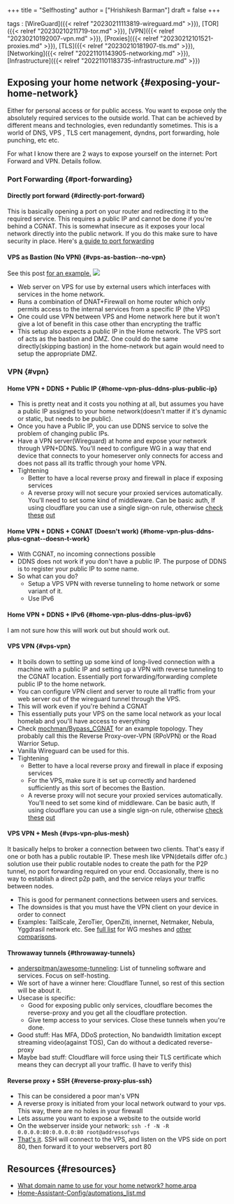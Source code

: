+++
title = "Selfhosting"
author = ["Hrishikesh Barman"]
draft = false
+++

tags
: [WireGuard]({{< relref "20230211113819-wireguard.md" >}}), [TOR]({{< relref "20230210211719-tor.md" >}}), [VPN]({{< relref "20230210192007-vpn.md" >}}), [Proxies]({{< relref "20230212101521-proxies.md" >}}), [TLS]({{< relref "20230210181907-tls.md" >}}), [Networking]({{< relref "20221101143905-networking.md" >}}), [Infrastructure]({{< relref "20221101183735-infrastructure.md" >}})


## Exposing your home network {#exposing-your-home-network}

Either for personal access or for public access. You want to expose only the absolutely required services to the outside world. That can be achieved by different means and technologies, even redundantly sometimes. This is a world of DNS, VPS , TLS cert management, dyndns, port forwarding, hole punching, etc etc.

For what I know there are 2 ways to expose yourself on the internet: Port Forward and VPN. Details follow.


### Port Forwarding {#port-forwarding}


#### Directly port forward {#directly-port-forward}

This is basically opening a port on your router and redirecting it to the required service. This requires a public IP and cannot be done if you're behind a CGNAT. This is somewhat insecure as it exposes your local network directly into the public network. If you do this make sure to have security in place. Here's [a guide to port forwarding](https://www.reddit.com/r/HomeNetworking/comments/i7ijiz/a_guide_to_port_forwarding/)


#### VPS as Bastion (No VPN) {#vps-as-bastion--no-vpn}

See this post [for an example.](https://www.reddit.com/r/selfhosted/comments/gxg3g9/firewall_vs_vpn_for_remotely_accessing_home/)
![](/ox-hugo/20230212140130-selfhosting-1064685922.png)

-   Web server on VPS for use by external users which interfaces with services in the home network.
-   Runs a combination of DNAT+Firewall on home router which only permits access to the internal services from a specific IP (the VPS)
-   One could use VPN between VPS and Home network here but it won't give a lot of benefit in this case other than encrypting the traffic
-   This setup also expects a public IP in the Home network. The VPS sort of acts as the bastion and DMZ. One could do the same directly(skipping bastion) in the home-network but again would need to setup the appropriate DMZ.


### VPN {#vpn}


#### Home VPN + DDNS + Public IP {#home-vpn-plus-ddns-plus-public-ip}

-   This is pretty neat and it costs you nothing at all, but assumes you have a public IP assigned to your home network(doesn't matter if it's dynamic or static, but needs to be public).
-   Once you have a Public IP, you can use DDNS service to solve the problem of changing public IPs.
-   Have a VPN server(Wireguard) at home and expose your network through VPN+DDNS. You'll need to configure WG in a way that end device that connects to your homeserver only connects for access and does not pass all its traffic through your home VPN.
-   Tightening
    -   Better to have a local reverse proxy and firewall in place if exposing services
    -   A reverse proxy will not secure your proxied services automatically. You'll need to set some kind of middleware. Can be basic auth, If using cloudflare you can use a single sign-on rule, otherwise [check](https://goauthentik.io/) [these](https://www.authelia.com/) [out](https://www.youtube.com/watch?v=4UKOh3ssQSU)


#### Home VPN + DDNS + CGNAT (Doesn't work) {#home-vpn-plus-ddns-plus-cgnat--doesn-t-work}

-   With CGNAT, no incoming connections possible
-   DDNS does not work if you don't have a public IP. The purpose of DDNS is to register your public IP to some name.
-   So what can you do?
    -   Setup a VPS VPN with reverse tunneling to home network or some variant of it.
    -   Use IPv6


#### Home VPN + DDNS + IPv6 {#home-vpn-plus-ddns-plus-ipv6}

I am not sure how this will work out but should work out.


#### VPS VPN {#vps-vpn}

-   It boils down to setting up some kind of long-lived connection with a machine with a public IP and setting up a VPN with reverse tunneling to the CGNAT location. Essentially port forwarding/forwarding complete public IP to the home network.
-   You can configure VPN client and server to route all traffic from your web server out of the wireguard tunnel through the VPS.
-   This will work even if you're behind a CGNAT
-   This essentially puts your VPS on the same local network as your local homelab and you'll have access to everything
-   Check [mochman/Bypass_CGNAT](https://github.com/mochman/Bypass_CGNAT) for an example topology. They probably call this the Reverse Proxy-over-VPN (RPoVPN) or the Road Warrior Setup.
-   Vanilla Wireguard can be used for this.
-   Tightening
    -   Better to have a local reverse proxy and firewall in place if exposing services
    -   For the VPS, make sure it is set up correctly and hardened sufficiently as this sort of becomes the Bastion.
    -   A reverse proxy will not secure your proxied services automatically. You'll need to set some kind of middleware. Can be basic auth, If using cloudflare you can use a single sign-on rule, otherwise [check](https://goauthentik.io/) [these](https://www.authelia.com/) [out](https://www.youtube.com/watch?v=4UKOh3ssQSU)


#### VPS VPN + Mesh {#vps-vpn-plus-mesh}

It basically helps to broker a connection between two clients. That's easy if one or both has a public routable IP. These mesh like VPN(details differ ofc.) solution use their public routable nodes to create the path for the P2P tunnel, no port forwarding required on your end. Occasionally, there is no way to establish a direct p2p path, and the service relays your traffic between nodes.

-   This is good for permanent connections between users and services.
-   The downsides is that you must have the VPN client on your device in order to connect
-   Examples: TailScale, ZeroTier, OpenZiti, innernet, Netmaker, Nebula, Yggdrasil network etc. See [full list](https://github.com/HarvsG/WireGuardMeshes#tsexplain1) for WG meshes and [other](https://tailscale.com/compare/zerotier/) [comparisons](https://blog.tonari.no/introducing-innernet).


#### Throwaway tunnels {#throwaway-tunnels}

-   [anderspitman/awesome-tunneling](https://github.com/anderspitman/awesome-tunneling): List of tunneling software and services. Focus on self-hosting.
-   We sort of have a winner here: Cloudflare Tunnel, so rest of this section will be about it.
-   Usecase is specific:
    -   Good for exposing public only services, cloudflare becomes the reverse-proxy and you get all the cloudflare protection.
    -   Give temp access to your services. Close these tunnels when you're done.
-   Good stuff: Has MFA, DDoS protection, No bandwidth limitation except streaming video(against TOS), Can do without a dedicated reverse-proxy
-   Maybe bad stuff: Cloudflare will force using their TLS certificate which means they can decrypt all your traffic. (I have to verify this)


#### Reverse proxy + SSH {#reverse-proxy-plus-ssh}

-   This can be considered a poor man's VPN
-   A reverse proxy is initiated from your local network outward to your vps. This way, there are no holes in your firewall
-   Lets assume you want to expose a website to the outside world
-   On the webserver inside your network: `ssh -f -N -R 0.0.0.0:80:0.0.0.0:80 root@addressofvps`
-   [That's it](https://www.reddit.com/r/selfhosted/comments/w20u62/hardening_simple_selfhosted_services/igocaj7/). SSH will connect to the VPS, and listen on the VPS side on port 80, then forward it to your webservers port 80


## Resources {#resources}

-   [What domain name to use for your home network? home.arpa](https://www.ctrl.blog/entry/homenet-domain-name.html)
-   [Home-Assistant-Config/automations_list.md](https://github.com/maxi1134/Home-Assistant-Config/blob/master/documentation/automations_list.md)
